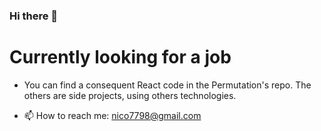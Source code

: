 ### Hi there 👋

# Currently looking for a job

- You can find a consequent React code in the Permutation's repo. The others are side projects, using others technologies.

- 📫 How to reach me: nico7798@gmail.com
